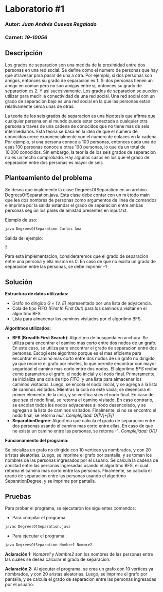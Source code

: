 # Laboratorio #1
### Autor: *Juan Andrés Cuevas Regalado*
### Carnet: *19-10056*

## Descripción
Los grados de separacion son una medida de la proximidad entre dos personas en una red social. Se define como el numero de personas que hay que atravesar para pasar de una a otra. Por ejemplo, si dos personas son amigos, entonces su grado de separacion es 1. Si dos personas tienen un amigo en comun pero no son amigas entre si, entonces su grado de separacion es 2. Y asi sucesivamente. Los grados de separacion se pueden utilizar para medir la conectividad de una red social. Una red social con un grado de separacion bajo es una red social en la que las personas estan relativamente cerca unas de otras.

La teoria de los seis grados de separacion es una hipotesis que afirma que cualquier persona en el mundo puede estar conectada a cualquier otra persona a traves de una cadena de conocidos que no tiene mas de seis intermediarios. Esta teoria se basa en la idea de que el numero de conocidos crece exponencialmente con el numero de enlaces en la cadena. Por ejemplo, si una persona conoce a 100 personas, entonces cada una de esas 100 personas conoce a otras 100 personas, lo que da un total de 10.000 conocidos. Sin embargo, la teor ́ıa de los seis grados de separacion no es un hecho comprobado. Hay algunos casos en los que el grado de separacion entre dos personas es mayor de seis

## Planteamiento del problema
Se desea que implemente la clase DegreesOfSeparation en un archivo DegreesOfSeparation.java. Esta clase debe contar con un m ́etodo main que lea dos nombres de personas como argumentos de linea de comandos e imprima por la salida estandar el grado de separacion entre ambas personas seg ́un los pares de amistad presentes en input.txt.

Ejemplo de uso:
```bash
java DegreesOfSeparation Carlos Ana
```
Salida del ejemplo:
```bash
2
```
Para esta implementacion, consideraremos que el grado de separacion entre una persona y ella misma es 0. En caso de que no exista un grado de separacion entre las personas, se debe imprimir -1

## Solución
**Estructura de datos utilizadas:** 
- Grafo no dirigido *G = (V, E)* representado por una lista de adyacencia.
- Cola de tipo FIFO *(First In First Out)* para los caminos a visitar en el algoritmo BFS.
- Lista para almacenar los caminos visitados por el algoritmo BFS.

**Algoritmos utilizados:** 
- **BFS (Breadth First Search)**: Algoritmo de busqueda en anchura. Se utiliza para encontrar el camino mas corto entre dos nodos de un grafo. En este caso, se utiliza para encontrar el grado de separacion entre dos personas.
Escogí este algoritmo porque es el mas eficiente para encontrar el camino mas corto entre dos nodos de un grafo no dirigido, ya que recorre el grafo por niveles, lo que permite encontrar con mayor seguridad el camino mas corto entre dos nodos.
El algoritmo *BFS* recibe como parametros el grafo, el nodo inicial y el nodo final. Primeramente, se inicializa una cola de tipo *FIFO*, y una lista para almacenar los caminos visitados. Luego, se encola el nodo inicial, y se agrega a la lista de caminos visitados. Mientras la cola no este vacia, se desencola el primer elemento de la cola, y se verifica si es el nodo final. En caso de que sea el nodo final, se retorna el camino visitado. En caso contrario, se encolan todos los nodos adyacentes al nodo desencolado, y se agregan a la lista de caminos visitados. Finalmente, si no se encontro el nodo final, se retorna *null*.
*Complejidad: O(|V|+|E|)*
- **SeparationDegree**: Algoritmo que calcula el grado de separacion entre dos personas usando el camino mas corto entre ellas. En caso de que no exista un camino entre las personas, se retorna -1. *Complejidad: O(1)*

**Funcionamiento del programa:**

Se inicializa un grafo no dirigido con 10 vertices ya nombrados, y con 20 aristas aleatorias. Luego, se imprime el grafo por pantalla, y se toman los nombres de las personas ingresados por el usuario. Se calcula la cadena de amistad entre las personas ingresadas usando el algoritmo BFS, el cual retorna el camino mas corto entre las personas. Finalmente, se calcula el grado de separacion entre las personas usando el algoritmo SeparationDegree, y se imprime por pantalla.

## Pruebas
Para probar el programa, se ejecutaron los siguientes comandos:

- Para compilar el programa:
```bash
javac DegreesOfSeparation.java
```

- Para ejecutar el programa:
```bash
java DegreesOfSeparation Nombre1 Nombre2
```

**Aclaración 1:** *Nombre1* y *Nombre2* son los nombres de las personas entre las cuales se desea calcular el grado de separacion.

**Aclaración 2:** Al ejecutar el programa, se crea un grafo con 10 vertices ya nombrados, y con 20 aristas aleatorias. Luego, se imprime el grafo por pantalla, y se calcula el grado de separacion entre las personas ingresadas por el usuario.